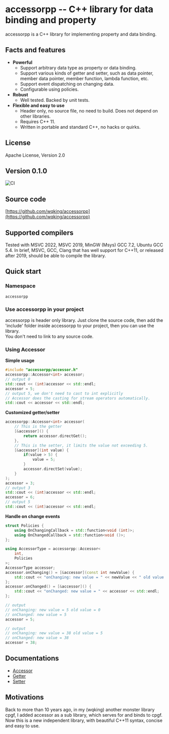 # accessorpp -- C++ library for data binding and property

accessorpp is a C++ library for implementing property and data binding.

## Facts and features

- **Powerful**
    - Support arbitrary data type as property or data binding.
    - Support various kinds of getter and setter, such as data pointer, member data pointer, member function, lambda function, etc.
    - Support event dispatching on changing data.
    - Configurable using policies.
- **Robust**
    - Well tested. Backed by unit tests.
- **Flexible and easy to use**
    - Header only, no source file, no need to build. Does not depend on other libraries.
    - Requires C++ 11.
    - Written in portable and standard C++, no hacks or quirks.

## License

Apache License, Version 2.0  

## Version 0.1.0
![CI](https://github.com/wqking/accessorpp/workflows/CI/badge.svg)

## Source code

[https://github.com/wqking/accessorpp](https://github.com/wqking/accessorpp)

## Supported compilers

Tested with MSVC 2022, MSVC 2019, MinGW (Msys) GCC 7.2, Ubuntu GCC 5.4.
In brief, MSVC, GCC, Clang that has well support for C++11, or released after 2019, should be able to compile the library.

## Quick start

### Namespace

`accessorpp`

### Use accessorpp in your project

accessorpp is header only library. Just clone the source code, then add the 'include' folder inside accessorpp to your project, then you can use the library.  
You don't need to link to any source code.  

### Using Accessor

**Simple usage**

```c++
#include "accessorpp/accessor.h"
accessorpp::Accessor<int> accessor;
// output 0
std::cout << (int)accessor << std::endl;
accessor = 5;
// output 5, we don't need to cast to int explicitly
// Accessor does the casting for stream operators automatically.
std::cout << accessor << std::endl;
```

**Customized getter/setter**

```c++
accessorpp::Accessor<int> accessor(
    // This is the getter
    [&accessor]() {
        return accessor.directGet();
    },
    // This is the setter, it limits the value not exceeding 5.
    [&accessor](int value) {
        if(value > 5) {
            value = 5;
        }
        accessor.directSet(value);  
    }
);
accessor = 3;
// output 3
std::cout << (int)accessor << std::endl;
accessor = 6;
// output 5
std::cout << (int)accessor << std::endl;
```

**Handle on change events**  

```c++
struct Policies {
    using OnChangingCallback = std::function<void (int)>;
    using OnChangedCallback = std::function<void ()>;
};

using AccessorType = accessorpp::Accessor<
    int,
    Policies
>;
AccessorType accessor;
accessor.onChanging() = [&accessor](const int newValue) {
    std::cout << "onChanging: new value = " << newValue << " old value = " << accessor << std::endl;
};
accessor.onChanged() = [&accessor]() {
    std::cout << "onChanged: new value = " << accessor << std::endl;
};

// output
// onChanging: new value = 5 old value = 0
// onChanged: new value = 5
accessor = 5;

// output
// onChanging: new value = 38 old value = 5
// onChanged: new value = 38
accessor = 38;
```


## Documentations

* [Accessor](doc/accessor.md)
* [Getter](doc/getter.md)
* [Setter](doc/setter.md)

## Motivations

Back to more than 10 years ago, in my (wqking) another monster library cpgf, I added accessor as a sub library, which serves for and binds to cpgf. Now this is a new independent library, with beautiful C++11 syntax, concise and easy to use.
